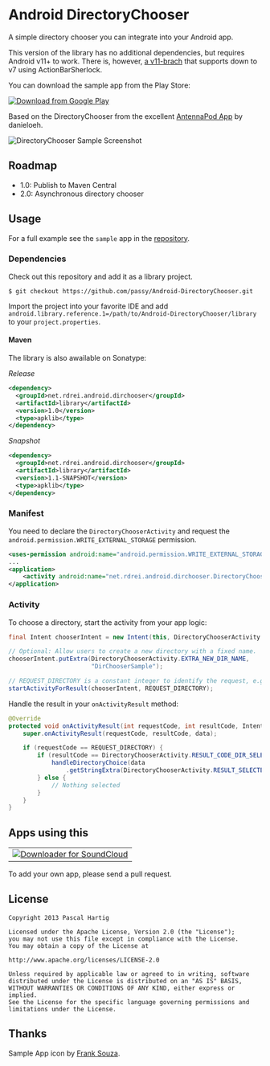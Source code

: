 Android DirectoryChooser
========================

A simple directory chooser you can integrate into your Android app.

This version of the library has no additional dependencies, but requires Android
v11+ to work. There is, however, [a v11-brach][2] that supports down to v7 using
ActionBarSherlock.

You can download the sample app from the Play Store:

[![Download from Google Play](http://developer.android.com/images/brand/en_generic_rgb_wo_45.png)][3]

Based on the DirectoryChooser from the excellent
[AntennaPod App](https://github.com/danieloeh/AntennaPod) by danieloeh.

![DirectoryChooser Sample Screenshot][1]

Roadmap
-------

 * 1.0: Publish to Maven Central
 * 2.0: Asynchronous directory chooser

Usage
-----

For a full example see the `sample` app in the
[repository](https://github.com/passy/Android-DirectoryChooser/tree/master/sample).

### Dependencies

Check out this repository and add it as a library project.

```console
$ git checkout https://github.com/passy/Android-DirectoryChooser.git
```

Import the project into your favorite IDE and add
`android.library.reference.1=/path/to/Android-DirectoryChooser/library` to your
`project.properties`.

#### Maven

The library is also awailable on Sonatype:

*Release*

```xml
<dependency>
  <groupId>net.rdrei.android.dirchooser</groupId>
  <artifactId>library</artifactId>
  <version>1.0</version>
  <type>apklib</type>
</dependency>
```

*Snapshot*

```xml
<dependency>
  <groupId>net.rdrei.android.dirchooser</groupId>
  <artifactId>library</artifactId>
  <version>1.1-SNAPSHOT</version>
  <type>apklib</type>
</dependency>
```

### Manifest

You need to declare the `DirectoryChooserActivity` and request the
`android.permission.WRITE_EXTERNAL_STORAGE` permission.

```xml
<uses-permission android:name="android.permission.WRITE_EXTERNAL_STORAGE"/>
...
<application>
    <activity android:name="net.rdrei.android.dirchooser.DirectoryChooserActivity" />
</application>
```

### Activity

To choose a directory, start the activity from your app logic:

```java
final Intent chooserIntent = new Intent(this, DirectoryChooserActivity.class);

// Optional: Allow users to create a new directory with a fixed name.
chooserIntent.putExtra(DirectoryChooserActivity.EXTRA_NEW_DIR_NAME,
                       "DirChooserSample");

// REQUEST_DIRECTORY is a constant integer to identify the request, e.g. 0
startActivityForResult(chooserIntent, REQUEST_DIRECTORY);
```

Handle the result in your `onActivityResult` method:

```java
@Override
protected void onActivityResult(int requestCode, int resultCode, Intent data) {
    super.onActivityResult(requestCode, resultCode, data);

    if (requestCode == REQUEST_DIRECTORY) {
        if (resultCode == DirectoryChooserActivity.RESULT_CODE_DIR_SELECTED) {
            handleDirectoryChoice(data
                .getStringExtra(DirectoryChooserActivity.RESULT_SELECTED_DIR));
        } else {
            // Nothing selected
        }
    }
}
```

Apps using this
---------------

<table>
    <tr>
        <td>
            <a href="https://play.google.com/store/apps/details?id=net.rdrei.android.scdl2">
                <img src="https://dl.dropbox.com/u/140829/blog_pictures/scdl2.png"
                    title="Downloader for SoundCloud"
                    alt="Downloader for SoundCloud">
            </a>
        </td>
    </tr>
</table>

To add your own app, please send a pull request.

License
-------

```text
Copyright 2013 Pascal Hartig

Licensed under the Apache License, Version 2.0 (the "License");
you may not use this file except in compliance with the License.
You may obtain a copy of the License at

http://www.apache.org/licenses/LICENSE-2.0

Unless required by applicable law or agreed to in writing, software
distributed under the License is distributed on an "AS IS" BASIS,
WITHOUT WARRANTIES OR CONDITIONS OF ANY KIND, either express or implied.
See the License for the specific language governing permissions and
limitations under the License.
```

Thanks
------

Sample App icon by [Frank Souza](http://franksouza183.deviantart.com/).

 [1]: https://raw.github.com/passy/Android-DirectoryChooser/master/media/screenshot_phone.png
 [2]: https://github.com/passy/Android-DirectoryChooser/tree/pre-v11
 [3]: https://play.google.com/store/apps/details?id=net.rdrei.android.dirchooser.sample
